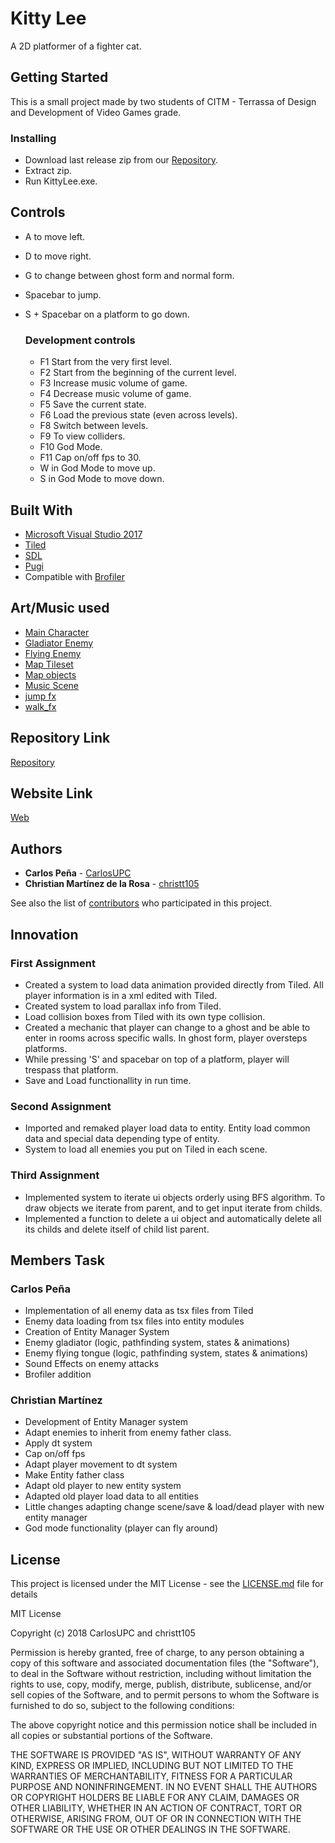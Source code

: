 ﻿# Kitty Lee

A 2D platformer of a fighter cat.

## Getting Started

This is a small project made by two students of CITM - Terrassa of Design and Development of Video Games grade.

### Installing

* Download last release zip from our [Repository](https://github.com/CarlosUPC/Game_Dev_2DPlatformGame/releases).
* Extract zip.
* Run KittyLee.exe.

## Controls

* A to move left.
* D to move right.
* G to change between ghost form and normal form.
* Spacebar to jump.
* S + Spacebar on a platform to go down.

  ### Development controls
  
  * F1 Start from the very first level.
  * F2 Start from the beginning of the current level.
  * F3 Increase music volume of game.
  * F4 Decrease music volume of game.
  * F5 Save the current state.
  * F6 Load the previous state (even across levels).
  * F8 Switch between levels.
  * F9 To view colliders.
  * F10 God Mode.
  * F11 Cap on/off fps to 30.
  * W in God Mode to move up.
  * S in God Mode to move down.

## Built With

* [Microsoft Visual Studio 2017](https://visualstudio.microsoft.com/es/vs/)
* [Tiled](https://www.mapeditor.org/)
* [SDL](https://www.libsdl.org/license.php)
* [Pugi](https://pugixml.org/license.html)
* Compatible with [Brofiler](http://www.brofiler.com/)

## Art/Music used

* [Main Character](https://opengameart.org/content/cat-fighter-sprite-sheet)
* [Gladiator Enemy](https://opengameart.org/content/pixel-art-gladiator-sprites)
* [Flying Enemy](https://opengameart.org/content/flying-tongue-monster-sprite-sheet)
* [Map Tileset](https://ansimuz.itch.io/sunny-land-pixel-game-art)
* [Map objects](https://opengameart.org/content/a-platformer-in-the-forest)
* [Music Scene](https://opengameart.org/content/platformer-game-music-pack)
* [jump fx](https://opengameart.org/content/platformer-jumping-sounds)
* [walk_fx](https://freesound.org/people/FxKid2/sounds/362609/)

## Repository Link

[Repository](https://github.com/CarlosUPC/Kitty-Lee)

## Website Link

[Web](https://carlosupc.github.io/Kitty-Lee/)

## Authors

* **Carlos Peña** - [CarlosUPC](https://github.com/CarlosUPC)
* **Christian Martínez de la Rosa** - [christt105](https://github.com/christt105)

See also the list of [contributors](https://github.com/CarlosUPC/Game_Dev_2DPlatformGame/graphs/contributors) who participated in this project.

## Innovation
### First Assignment
* Created a system to load data animation provided directly from Tiled. All player information is in a xml edited with Tiled.
* Created system to load parallax info from Tiled.
* Load collision boxes from Tiled with its own type collision.
* Created a mechanic that player can change to a ghost and be able to enter in rooms across specific walls. In ghost form, player oversteps platforms.
* While pressing 'S' and spacebar on top of a platform, player will trespass that platform.
* Save and Load functionallity in run time.
### Second Assignment
* Imported and remaked player load data to entity. Entity load common data and special data depending type of entity.
* System to load all enemies you put on Tiled in each scene.
### Third Assignment
* Implemented system to iterate ui objects orderly using BFS algorithm. To draw objects we iterate from parent, and to get input iterate from childs.
* Implemented a function to delete a ui object and automatically delete all its childs and delete itself of child list parent.

## Members Task
### Carlos Peña
* Implementation of all enemy data as tsx files from Tiled
* Enemy data loading from tsx files into entity modules
* Creation of Entity Manager System
* Enemy gladiator (logic, pathfinding system, states & animations)
* Enemy flying tongue (logic, pathfinding system, states & animations)
* Sound Effects on enemy attacks
* Brofiler addition

### Christian Martínez
* Development of Entity Manager system
* Adapt enemies to inherit from enemy father class.
* Apply dt system
* Cap on/off fps
* Adapt player movement to dt system
* Make Entity father class
* Adapt old player to new entity system
* Adapted old player load data to all entities
* Little changes adapting change scene/save & load/dead player with new entity manager
* God mode functionality (player can fly around)

## License

This project is licensed under the MIT License - see the [LICENSE.md](https://github.com/CarlosUPC/Game_Dev_2DPlatformGame/blob/master/LICENSE) file for details

MIT License

Copyright (c) 2018 CarlosUPC and christt105

Permission is hereby granted, free of charge, to any person obtaining a copy
of this software and associated documentation files (the "Software"), to deal
in the Software without restriction, including without limitation the rights
to use, copy, modify, merge, publish, distribute, sublicense, and/or sell
copies of the Software, and to permit persons to whom the Software is
furnished to do so, subject to the following conditions:

The above copyright notice and this permission notice shall be included in all
copies or substantial portions of the Software.

THE SOFTWARE IS PROVIDED "AS IS", WITHOUT WARRANTY OF ANY KIND, EXPRESS OR
IMPLIED, INCLUDING BUT NOT LIMITED TO THE WARRANTIES OF MERCHANTABILITY,
FITNESS FOR A PARTICULAR PURPOSE AND NONINFRINGEMENT. IN NO EVENT SHALL THE
AUTHORS OR COPYRIGHT HOLDERS BE LIABLE FOR ANY CLAIM, DAMAGES OR OTHER
LIABILITY, WHETHER IN AN ACTION OF CONTRACT, TORT OR OTHERWISE, ARISING FROM,
OUT OF OR IN CONNECTION WITH THE SOFTWARE OR THE USE OR OTHER DEALINGS IN THE
SOFTWARE.
